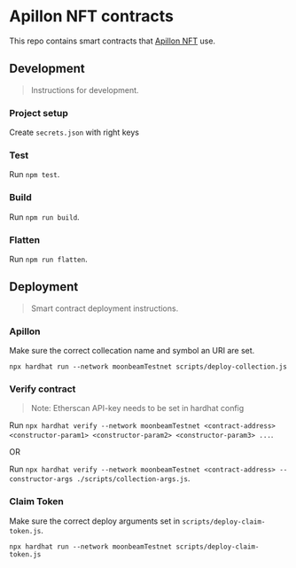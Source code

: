 # Apillon NFT contracts

This repo contains smart contracts that [Apillon NFT](https://app.apillon.io/dashboard) use.

## Development

> Instructions for development.

### Project setup

Create `secrets.json` with right keys

### Test

Run `npm test`.

### Build

Run `npm run build`.

### Flatten

Run `npm run flatten`.

## Deployment

> Smart contract deployment instructions.

### Apillon

Make sure the correct collecation name and symbol an URI are set.

`npx hardhat run --network moonbeamTestnet scripts/deploy-collection.js`

### Verify contract

> Note: Etherscan API-key needs to be set in hardhat config

Run `npx hardhat verify --network moonbeamTestnet <contract-address> <constructor-param1> <constructor-param2> <constructor-param3> ...`.

OR

Run `npx hardhat verify --network moonbeamTestnet <contract-address> --constructor-args ./scripts/collection-args.js`.

### Claim Token

Make sure the correct deploy arguments set in `scripts/deploy-claim-token.js`.

`npx hardhat run --network moonbeamTestnet scripts/deploy-claim-token.js`
